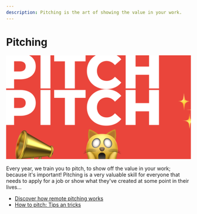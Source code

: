 ```yaml
---
description: Pitching is the art of showing the value in your work.
---
```


# Pitching

![It&apos;s the scary type of fun](../.gitbook/assets/screenshot-2020-07-06-at-10.17.53.png)

Every year, we train you to pitch, to show off the value in your work; because it's important! Pitching is a very valuable skill for everyone that needs to apply for a job or show what they've created at some point in their lives...

* [Discover how remote pitching works](hackathon-pitches.md)
* [How to pitch: Tips an tricks]()

